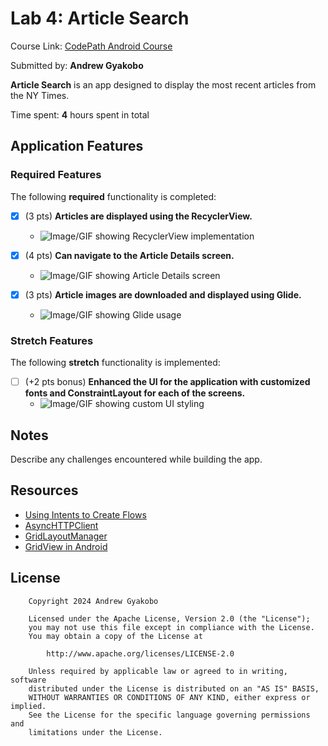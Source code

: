 # Lab 4: Article Search

Course Link: [CodePath Android Course](https://courses.codepath.org/courses/and102/unit/4#!labs)

Submitted by: **Andrew Gyakobo** <!-- Replace 'Your Name Here' with your actual name -->

**Article Search** is an app designed to display the most recent articles from the NY Times.

Time spent: **4** hours spent in total <!-- Replace 'X' with the number of hours you spent on this project -->

## Application Features

### Required Features

The following **required** functionality is completed:

- [x] (3 pts) **Articles are displayed using the RecyclerView.**
  - ![Image/GIF showing RecyclerView implementation](https://github.com/Gyakobo/ag78-cs388-001/blob/lab4/lab4/miscellaneous/animation.gif) <!-- Replace this link with your actual image/GIF link -->

- [x] (4 pts) **Can navigate to the Article Details screen.**
  - ![Image/GIF showing Article Details screen](https://github.com/Gyakobo/ag78-cs388-001/blob/lab4/lab4/miscellaneous/animation.gif) <!-- Replace this link with your actual image/GIF link -->

- [x] (3 pts) **Article images are downloaded and displayed using Glide.**
  - ![Image/GIF showing Glide usage](https://github.com/Gyakobo/ag78-cs388-001/blob/lab4/lab4/miscellaneous/animation.gif) <!-- Replace this link with your actual image/GIF link -->

### Stretch Features

The following **stretch** functionality is implemented:

- [ ] (+2 pts bonus) **Enhanced the UI for the application with customized fonts and ConstraintLayout for each of the screens.**
  - ![Image/GIF showing custom UI styling](http://i.imgur.com/link/to/your/gif/file.gif) <!-- Replace this link with your actual image/GIF link -->

## Notes

Describe any challenges encountered while building the app. <!-- Replace this with your specific challenges and experiences -->

## Resources

- [Using Intents to Create Flows](https://guides.codepath.org/android/Using-Intents-to-Create-Flows)
- [AsyncHTTPClient](https://guides.codepath.org/android/Using-CodePath-Async-Http-Client)
- [GridLayoutManager](https://developer.android.com/reference/kotlin/androidx/recyclerview/widget/GridLayoutManager)
- [GridView in Android](https://www.geeksforgeeks.org/gridview-in-android-with-example/)

## License

```plaintext
    Copyright 2024 Andrew Gyakobo

    Licensed under the Apache License, Version 2.0 (the "License");
    you may not use this file except in compliance with the License.
    You may obtain a copy of the License at

        http://www.apache.org/licenses/LICENSE-2.0

    Unless required by applicable law or agreed to in writing, software
    distributed under the License is distributed on an "AS IS" BASIS,
    WITHOUT WARRANTIES OR CONDITIONS OF ANY KIND, either express or implied.
    See the License for the specific language governing permissions and
    limitations under the License.
